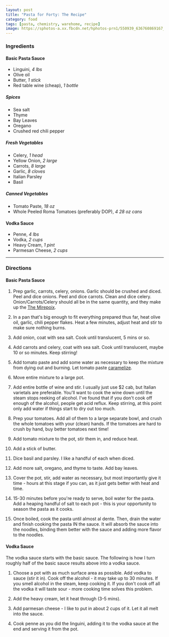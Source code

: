```yaml
---
layout: post
title: "Pasta for Forty: The Recipe"
category: food
tags: [pasta, chemistry, warehome, recipe] 
image: https://sphotos-a.xx.fbcdn.net/hphotos-prn1/550939_636760869167_1593005442_n.jpg
---
```


### Ingredients

#### Basic Pasta Sauce

* Linguini, *4 lbs*
* Olive oil
* Butter, *1 stick*
* Red table wine (cheap), *1 bottle*

##### Spices

* Sea salt
* Thyme
* Bay Leaves
* Oregano
* Crushed red chili pepper

##### Fresh Vegetables
* Celery, *1 head*
* Yellow Onion, *2 large*
* Carrots, *8 large*
* Garlic, *8 cloves*
* Italian Parsley
* Basil

##### Canned Vegetables
* Tomato Paste, *18 oz*
* Whole Peeled Roma Tomatoes (preferably DOP), *4 28 oz cans*

#### Vodka Sauce

* Penne, *4 lbs*
* Vodka, *2 cups*
* Heavy Cream, *1 pint*
* Parmesan Cheese, *2 cups*

---

### Directions

#### Basic Pasta Sauce

1. Prep garlic, carrots, celery, onions.  Garlic should be crushed and diced.  Peel and dice onions.  Peel and dice carrots.  Clean and dice celery.  Onion/Carrots/Celery should all be in the same quantity, and they make up the [The Mirepoix][1].

2. In a pan that's big enough to fit everything prepared thus far, heat olive oil, garlic, chili pepper flakes.  Heat a few minutes, adjust heat and stir to make sure nothing burns. 

3. Add onion, coat with sea salt.  Cook until translucent, 5 mins or so.

4. Add carrots and celery, coat with sea salt.  Cook until translucent, maybe 10 or so minutes.  Keep stirring!

5. Add tomato paste and add some water as necessary to keep the mixture from dying out and burning.  Let tomato paste [caramelize][2].

6. Move entire mixture to a large pot.

7. Add entire bottle of wine and stir.  I usually just use $2 cab, but Italian varietals are preferable.  You'll want to cook the wine down until the steam stops reeking of alcohol.  I've found that if you don't cook off enough of the alcohol, people get acid reflux.  Keep stirring, at this point only add water if things start to dry out too much.

8. Prep your tomatoes.  Add all of them to a large separate bowl, and crush the whole tomatoes with your (clean) hands. If the tomatoes are hard to crush by hand, buy better tomatoes next time!

9. Add tomato mixture to the pot, stir them in, and reduce heat.  

10. Add a stick of butter.

11. Dice basil and parsley.  I like a handful of each when diced.  

12.  Add more salt, oregano, and thyme to taste.  Add bay leaves.

13.  Cover the pot, stir, add water as necessary, but most importantly give it time - hours at this stage if you can, as it just gets better with heat and time.

14. 15-30 minutes before you're ready to serve, boil water for the pasta.  Add a heaping handful of salt to each pot - this is your opportunity to season the pasta as it cooks.  

15. Once boiled, cook the pasta until almost al dente.  Then, drain the water and finish cooking the pasta IN the sauce.  It will absorb the sauce into the noodles, binding them better with the sauce and adding more flavor to the noodles.

#### Vodka Sauce

The vodka sauce starts with the basic sauce.  The following is how I turn roughly half of the basic sauce results above into a vodka sauce.

1. Choose a pot with as much surface area as possible.  Add vodka to sauce (stir it in).  Cook off the alcohol - it may take up to 30 minutes.  If you smell alcohol in the steam, keep cooking it.  If you don't cook off all the vodka it will taste sour - more cooking time solves this problem.

2. Add the heavy cream, let it heat through (3-5 mins).

3. Add parmesan cheese - I like to put in about 2 cups of it.  Let it all melt into the sauce.

4. Cook penne as you did the linguini, adding it to the vodka sauce at the end and serving it from the pot.

[1]: http://en.wikipedia.org/wiki/Mirepoix_(cuisine)
[2]: http://www.ehow.com/video_2339605_caramelize-tomatoes-spaghetti-sauce.html
[3]: https://sphotos-a.xx.fbcdn.net/hphotos-prn1/550939_636760869167_1593005442_n.jpg
